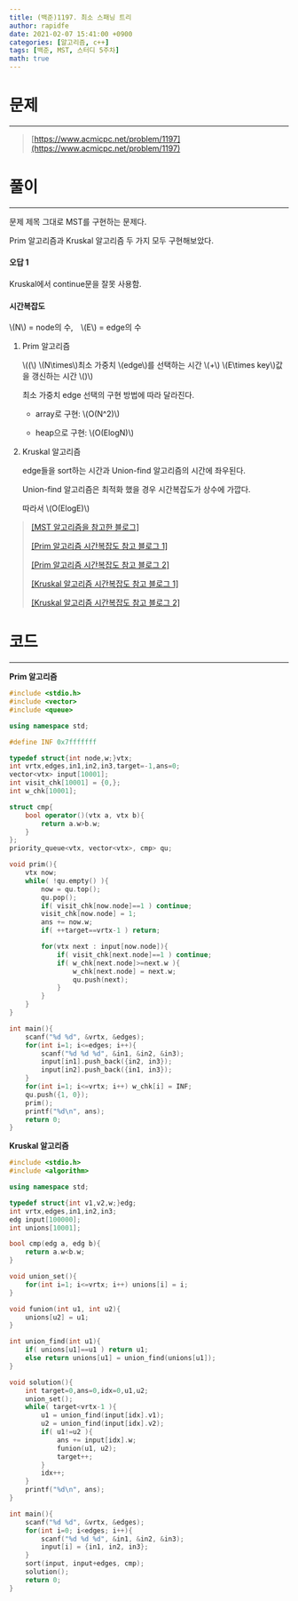 ```yaml
---
title: (백준)1197. 최소 스패닝 트리
author: rapidfe
date: 2021-02-07 15:41:00 +0900
categories: [알고리즘, c++]
tags: [백준, MST, 스터디 5주차]
math: true
---
```


# **문제**

---

> [https://www.acmicpc.net/problem/1197](https://www.acmicpc.net/problem/1197)



# **풀이**

---

문제 제목 그대로 MST를 구현하는 문제다.

Prim 알고리즘과 Kruskal 알고리즘 두 가지 모두 구현해보았다.

#### **오답 1**

Kruskal에서 continue문을 잘못 사용함.

#### **시간복잡도**

\\(N\\) = node의 수,　\\(E\\) = edge의 수

1. Prim 알고리즘

   \\((\\) \\(N\times\\)최소 가중치 \\(edge\\)를 선택하는 시간  \\(+\\)  \\(E\times key\\)값을 갱신하는 시간 \\()\\)

   최소 가중치 edge 선택의 구현 방법에 따라 달라진다.

   - array로 구현: \\(O(N^2)\\)

   - heap으로 구현: \\(O(ElogN)\\)

2. Kruskal 알고리즘

   edge들을 sort하는 시간과 Union-find 알고리즘의 시간에 좌우된다.

   Union-find 알고리즘은 최적화 했을 경우 시간복잡도가 상수에 가깝다.

   따라서 \\(O(ElogE)\\)

> [[MST 알고리즘을 참고한 블로그]](https://gmlwjd9405.github.io/2018/08/28/algorithm-mst.html)
>
> [[Prim 알고리즘 시간복잡도 참고 블로그 1]](https://victorydntmd.tistory.com/102)
>
> [[Prim 알고리즘 시간복잡도 참고 블로그 2]](https://www.weeklyps.com/entry/%ED%94%84%EB%A6%BC-%EC%95%8C%EA%B3%A0%EB%A6%AC%EC%A6%98-Prims-algorithm)
>
> [[Kruskal 알고리즘 시간복잡도 참고 블로그 1]](https://muang-kim.tistory.com/140)
>
> [[Kruskal 알고리즘 시간복잡도 참고 블로그 2]](https://hibee.tistory.com/300)



# **코드**

---

**Prim 알고리즘**

```c++
#include <stdio.h>
#include <vector>
#include <queue>

using namespace std;

#define INF 0x7fffffff

typedef struct{int node,w;}vtx;
int vrtx,edges,in1,in2,in3,target=-1,ans=0;
vector<vtx> input[10001];
int visit_chk[10001] = {0,};
int w_chk[10001];

struct cmp{
    bool operator()(vtx a, vtx b){
        return a.w>b.w;
    }
};
priority_queue<vtx, vector<vtx>, cmp> qu;

void prim(){
    vtx now;
    while( !qu.empty() ){
        now = qu.top();
        qu.pop();
        if( visit_chk[now.node]==1 ) continue;
        visit_chk[now.node] = 1;
        ans += now.w;
        if( ++target==vrtx-1 ) return;

        for(vtx next : input[now.node]){
            if( visit_chk[next.node]==1 ) continue;
            if( w_chk[next.node]>=next.w ){
                w_chk[next.node] = next.w;
                qu.push(next);
            }
        }
    }
}

int main(){
    scanf("%d %d", &vrtx, &edges);
    for(int i=1; i<=edges; i++){
        scanf("%d %d %d", &in1, &in2, &in3);
        input[in1].push_back({in2, in3});
        input[in2].push_back({in1, in3});
    }
    for(int i=1; i<=vrtx; i++) w_chk[i] = INF;
    qu.push({1, 0});
    prim();
    printf("%d\n", ans);
    return 0;
}
```

**Kruskal 알고리즘**

```c++
#include <stdio.h>
#include <algorithm>

using namespace std;

typedef struct{int v1,v2,w;}edg;
int vrtx,edges,in1,in2,in3;
edg input[100000];
int unions[10001];

bool cmp(edg a, edg b){
    return a.w<b.w;
}

void union_set(){
    for(int i=1; i<=vrtx; i++) unions[i] = i;
}

void funion(int u1, int u2){
    unions[u2] = u1;
}

int union_find(int u1){
    if( unions[u1]==u1 ) return u1;
    else return unions[u1] = union_find(unions[u1]);
}

void solution(){
    int target=0,ans=0,idx=0,u1,u2;
    union_set();
    while( target<vrtx-1 ){
        u1 = union_find(input[idx].v1);
        u2 = union_find(input[idx].v2);
        if( u1!=u2 ){
            ans += input[idx].w;
            funion(u1, u2);
            target++;
        }
        idx++;
    }
    printf("%d\n", ans);
}

int main(){
    scanf("%d %d", &vrtx, &edges);
    for(int i=0; i<edges; i++){
        scanf("%d %d %d", &in1, &in2, &in3);
        input[i] = {in1, in2, in3};
    }
    sort(input, input+edges, cmp);
    solution();
    return 0;
}
```

